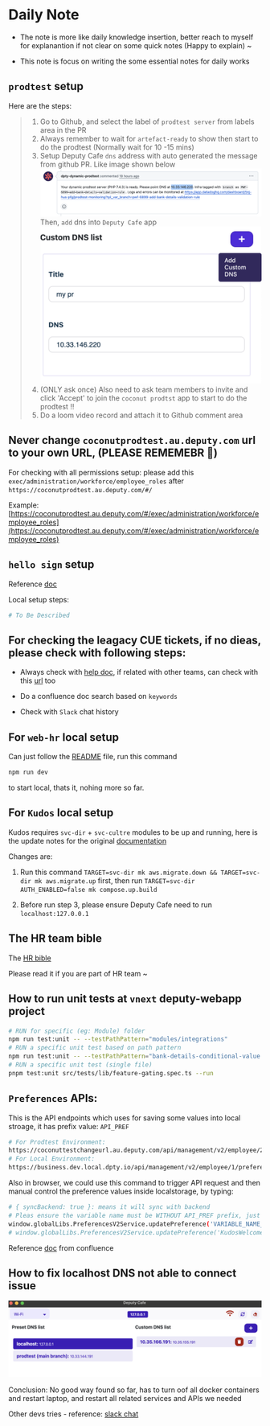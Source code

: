 # Daily Note

- The note is more like daily knowledge insertion, better reach to myself for explanantion if not clear on some quick notes (Happy to explain) ~

- This note is focus on writing the some essential notes for daily works

## `prodtest` setup

Here are the steps:

> 1. Go to Github, and select the label of `prodtest server` from labels area in the PR
> 2. Always remember to wait for `artefact-ready` to show then start to do the prodtest (Normally wait for 10 -15 mins)
> 3. Setup Deputy Cafe `dns` address with auto generated the message from github PR.
>    Like image shown below
![GET ProdTest DNS Address](assets/images/pr-dns.png)
> Then, `add` dns into `Deputy Cafe` app
![Add ProdTest DNS Address](assets/images/add-prodtest-dns.png)
> 4. (ONLY ask once) Also need to ask team members to invite and click 'Accept' to join the `coconut prodtst` app to start to do the prodtest !!
> 5. Do a loom video record and attach it to Github comment area


## Never change `coconutprodtest.au.deputy.com` url to your own URL, (PLEASE REMEMEBR 📝)

For checking with all permissions setup: please add this `exec/administration/workforce/employee_roles` after `https://coconutprodtest.au.deputy.com/#/`

Example: [https://coconutprodtest.au.deputy.com/#/exec/administration/workforce/employee_roles](https://coconutprodtest.au.deputy.com/#/exec/administration/workforce/employee_roles)


## `hello sign` setup

Reference [doc](https://deputy.atlassian.net/wiki/spaces/hr/pages/2522415137/Set+up+dropbox+sign+local+environment)

Local setup steps:

```bash
# To Be Described
```


## For checking the leagacy CUE tickets, if no dieas, please check with following steps:

- Always check with [help doc](https://help.deputy.com/hc/en-au/categories/7657951512591-Deputy-HR-AU-UK-US), if related with other teams, can check with this [url](https://help.deputy.com/hc/en-au) too

- Do a confluence doc search based on `keywords`

- Check with `Slack` chat history


## For `web-hr` local setup

Can just follow the [README](https://github.com/DeputyApp/web-hr/blob/main/README.md) file, run this command

```bash
npm run dev
```

to start local, thats it, nohing more so far.


## For `Kudos` local setup

Kudos requires `svc-dir` + `svc-cultre` modules to be up and running, here is the update notes for the original [documentation](https://deputy.atlassian.net/wiki/spaces/hr/pages/4658594008/Run+Kudos+in+Local)

Changes are:

1. Run this command `TARGET=svc-dir mk aws.migrate.down && TARGET=svc-dir mk aws.migrate.up` first, then run `TARGET=svc-dir AUTH_ENABLED=false mk compose.up.build`

2. Before run step 3, please ensure Deputy Cafe need to run `localhost:127.0.0.1`


## The HR team bible

The [HR bible](https://help.deputy.com/hc/en-au/articles/4658199944847-Deputy-access-levels?gad_source=1&gad_campaignid=22731064046&gbraid=0AAAAADBqLlDJfWbTKm9matIfr2DAlrfhx&gclid=Cj0KCQjwnJfEBhCzARIsAIMtfKJzXQPTgFapDWI_sglWLCF3jIZNwo_-nLZsWEDf5JTjBYHKnBs145waAutAEALw_wcB)

Please read it if you are part of HR team ~

## How to run unit tests at `vnext` deputy-webapp project

```bash
# RUN for specific (eg: Module) folder
npm run test:unit -- --testPathPattern="modules/integrations"
# RUN a specific unit test based on path pattern
npm run test:unit -- --testPathPattern="bank-details-conditional-value.spec.ts"
# RUN a specific unit test (single file)
pnpm test:unit src/tests/lib/feature-gating.spec.ts --run
```

## `Preferences` APIs:

This is the API endpoints which uses for saving some values into local stroage, it has prefix value: `API_PREF`

```bash
# For Prodtest Environment:
https://coconuttestchangeurl.au.deputy.com/api/management/v2/employee/279/preferences
# For Local Environment:
https://business.dev.local.dpty.io/api/management/v2/employee/1/preferences
```

Also in browser, we could use this command to trigger API request and then manual control the preference values inside localstorage, by typing:

```bash
# { syncBackend: true }: means it will sync with backend
# Pleas ensure the variable name must be WITHOUT API_PREF prefix, just the variable name ONLY ~
window.globalLibs.PreferencesV2Service.updatePreference('VARIABLE_NAME_WITHOUT_API_PREF_PREFIX', value, { syncBackend: true })
# window.globalLibs.PreferencesV2Service.updatePreference('KudosWelcomeBannerHidden', false, { syncBackend: true })
```

Reference [doc](https://deputy.atlassian.net/wiki/spaces/FPC/pages/2505146395/Webapp+User+Preferences) from confluence


## How to fix localhost DNS not able to connect issue

![Wifi icon always shows the RED colour](assets/images/localhost-dns-failed-to-connect.png)

Conclusion: No good way found so far, has to turn oof all docker containers and restart laptop, and restart all related services and APIs we needed

Other devs tries - reference: [slack chat](https://deputy.slack.com/archives/C04CTF1HF9D/p1741906810669149?thread_ts=1741863392.508929&cid=C04CTF1HF9D)
